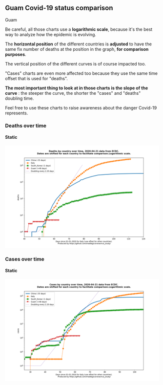 ## Guam Covid-19 status comparison 

Guam



Be careful, all those charts use a **logarithmic scale**, because it's the best way to analyze how the epidemic is evolving.
 
The **horizontal position** of the different countries is **adjusted** to have the same fix number of deaths at the position in the graph, **for comparison purposes**.

The vertical position of the different curves is of course impacted too.

"Cases" charts are even more affected too because they use the same time offset that is used for "deaths".

**The most important thing to look at in those charts is the slope of the curve** : the steeper the curve, the shorter the "cases" and "deaths" doubling time.

Feel free to use these charts to raise awareness about the danger Covid-19 represents. 


 
### Deaths over time
 
#### Static
![Guam covid-19 deaths static chart](https://raw.githubusercontent.com/madlag/coronavirus_study/master/notebooks/graphs/2020-04-21/countries/Guam/2020-04-21_Guam_deaths.png "Guam covid-19 deaths static chart")   

 
### Cases over time
 
#### Static
![Guam covid-19 cases static chart](https://raw.githubusercontent.com/madlag/coronavirus_study/master/notebooks/graphs/2020-04-21/countries/Guam/2020-04-21_Guam_cases.png "Guam covid-19 cases static chart")   

